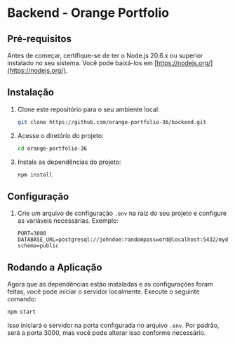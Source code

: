 # Backend - Orange Portfolio

## Pré-requisitos

Antes de começar, certifique-se de ter o Node.js 20.6.x ou superior instalado no seu sistema. Você pode baixá-los em [https://nodejs.org/](https://nodejs.org/).

## Instalação

1. Clone este repositório para o seu ambiente local:

    ```bash
    git clone https://github.com/orange-portfolio-36/backend.git
    ```

2. Acesse o diretório do projeto:

    ```bash
    cd orange-portfolio-36
    ```

3. Instale as dependências do projeto:

    ```bash
    npm install
    ```

## Configuração

1. Crie um arquivo de configuração `.env` na raiz do seu projeto e configure as variáveis necessárias. Exemplo:

    ```env
    PORT=3000
    DATABASE_URL=postgresql://johndoe:randompassword@localhost:5432/mydb?schema=public
    ```

## Rodando a Aplicação

Agora que as dependências estão instaladas e as configurações foram feitas, você pode iniciar o servidor localmente. Execute o seguinte comando:

```bash
npm start
```

Isso iniciará o servidor na porta configurada no arquivo `.env`. Por padrão, será a porta 3000, mas você pode alterar isso conforme necessário.